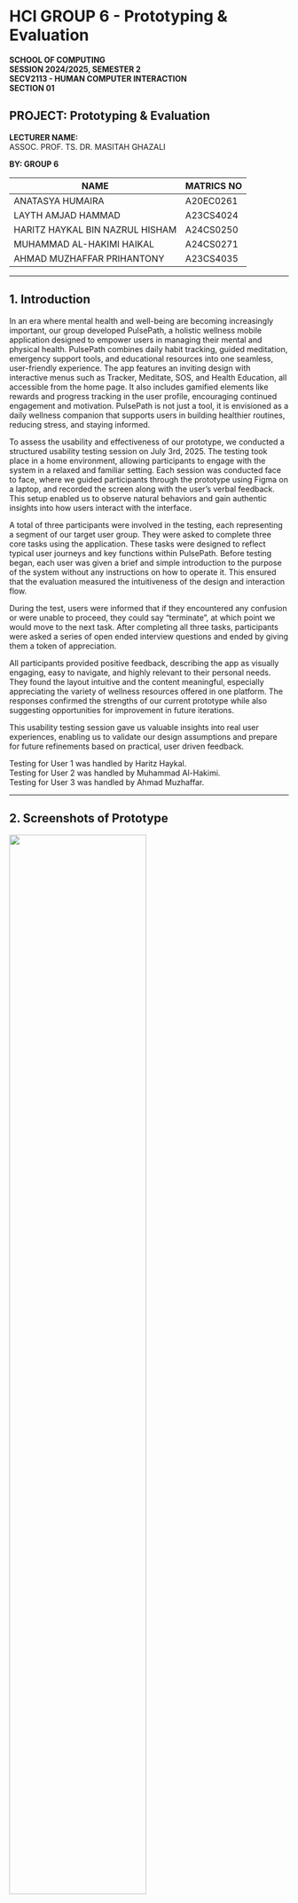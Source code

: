 # HCI GROUP 6 - Prototyping & Evaluation

**SCHOOL OF COMPUTING**  
**SESSION 2024/2025, SEMESTER 2**  
**SECV2113 - HUMAN COMPUTER INTERACTION**  
**SECTION 01**  

## PROJECT: Prototyping & Evaluation

**LECTURER NAME:**  
ASSOC. PROF. TS. DR. MASITAH GHAZALI  

**BY: GROUP 6**

| NAME                         | MATRICS NO     |
|------------------------------|----------------|
| ANATASYA HUMAIRA             | A20EC0261      |
| LAYTH AMJAD HAMMAD           | A23CS4024      |
| HARITZ HAYKAL BIN NAZRUL HISHAM | A24CS0250  |
| MUHAMMAD AL-HAKIMI HAIKAL    | A24CS0271      |
| AHMAD MUZHAFFAR PRIHANTONY   | A23CS4035      |

---

## 1. Introduction

In an era where mental health and well-being are becoming increasingly important, our group developed PulsePath, a holistic wellness mobile application designed to empower users in managing their mental and physical health. PulsePath combines daily habit tracking, guided meditation, emergency support tools, and educational resources into one seamless, user-friendly experience. The app features an inviting design with interactive menus such as Tracker, Meditate, SOS, and Health Education, all accessible from the home page. It also includes gamified elements like rewards and progress tracking in the user profile, encouraging continued engagement and motivation. PulsePath is not just a tool, it is envisioned as a daily wellness companion that supports users in building healthier routines, reducing stress, and staying informed.

To assess the usability and effectiveness of our prototype, we conducted a structured usability testing session on July 3rd, 2025. The testing took place in a home environment, allowing participants to engage with the system in a relaxed and familiar setting. Each session was conducted face to face, where we guided participants through the prototype using Figma on a laptop, and recorded the screen along with the user’s verbal feedback. This setup enabled us to observe natural behaviors and gain authentic insights into how users interact with the interface.

A total of three participants were involved in the testing, each representing a segment of our target user group. They were asked to complete three core tasks using the application. These tasks were designed to reflect typical user journeys and key functions within PulsePath. Before testing began, each user was given a brief and simple introduction to the purpose of the system without any instructions on how to operate it. This ensured that the evaluation measured the intuitiveness of the design and interaction flow.

During the test, users were informed that if they encountered any confusion or were unable to proceed, they could say “terminate”, at which point we would move to the next task. After completing all three tasks, participants were asked a series of open ended interview questions and ended by giving them a token of appreciation.

All participants provided positive feedback, describing the app as visually engaging, easy to navigate, and highly relevant to their personal needs. They found the layout intuitive and the content meaningful, especially appreciating the variety of wellness resources offered in one platform. The responses confirmed the strengths of our current prototype while also suggesting opportunities for improvement in future iterations.

This usability testing session gave us valuable insights into real user experiences, enabling us to validate our design assumptions and prepare for future refinements based on practical, user driven feedback.

Testing for User 1 was handled by Haritz Haykal.  
Testing for User 2 was handled by Muhammad Al-Hakimi.  
Testing for User 3 was handled by Ahmad Muzhaffar.

---

## 2. Screenshots of Prototype

<img align="center" width="70%" src="https://raw.githubusercontent.com/haritzhaykal/clicksquad/main/pics/p1.jpg">
<img align="center" width="70%" src="https://raw.githubusercontent.com/haritzhaykal/clicksquad/main/pics/p2.jpg">
<img align="center" width="70%" src="https://raw.githubusercontent.com/haritzhaykal/clicksquad/main/pics/p3.jpg">

---

## 3. Briefing Notes – prepared by Haritz Haykal, Muhammad Al-Hakimi Haikal, Ahmad Muzhaffar

> For this part we all gave the same briefing

> “Hello, we are from group Clicksquad, and we would like to test our prototype.  
> So, you will be recorded in this video and this video will be used for our group project.  
> Do you have a concern?  
>
> Hello and thank you for participating in this usability test.  
> Today, we will be testing a prototype of our application called PulsePath.  
> This application is designed to help users do automatic tracking for mental health support and interactive health education.  
> The main idea behind this application is to solve the common problems users face when trying to track the task, having busy schedules, etc.  
> You do not need any prior experience with this type of application to participate.  
> During the test, we will ask you to complete three simple tasks using our prototype.  
> Please remember, this is not a test of your abilities.  
> We are testing the design of our system.  
> Feel free to think out loud as you go through the tasks.  
> If at any point you are stuck and don't know how to proceed, just say ‘terminate’ and we'll move on to the next task.  
>
> That's all for the briefing.  
> Are you ready to begin?  
> Please proceed with the first task.”

---

## 4. User Testing

### Task 1: Automatic Wellness Tracking  
### Task 2: Mental Health Support  
### Task 3: Interactive Health Education  

**Video of User Testing:**

- [User 1 – Task 1, 2, and 3](https://drive.google.com/file/d/1VEEoX9XZ3OQVIC2D04VoPQeadpH9cYju/view?usp=sharing)  
- [User 2 – Task 1, 2, and 3](https://drive.google.com/file/d/17TLEKSbczxpnUqeK4W1QO3XpYjlDtHP8/view?usp=sharing)  
- [User 3 – Task 1, 2, and 3](https://drive.google.com/file/d/1mWXg_xN4f1owCiRwwfImEN4pyrDl6zDu/view?usp=sharing)

---

## 5. Observations – prepared by Haritz Haykal, Muhammad Al-Hakimi, Ahmad Muzhaffar

Upon finishing all of the three tasks, participants were given a set of open-ended interview questions. The following is the list of questions and the summarized responses provided by each users:

### Interview Questions:

**1. What do you think was easy when navigating this app?**

- User 1: "Everything is easy to navigate... direct."  
- User 2: "Everything is basically easy... I can track progress effortlessly."  
- User 3: "This is so easy to navigate..."

Ease of Use of Navigation and Usability: The app's user-friendly and intuitive navigation was praised by all participants.


**2. What was difficult about it?**

- User 1: "Not particularly anything"  
- User 2: "I don't think so."  
- User 3: "No, nothing."

Minor Difficulties: Only User 1 reported a small lag issue ("Sometimes it gets lags"), but considered to be manageable. There were no usability issues noted.


**3. Why or when would you use the system?**

- User 1: "I would use it always... it tracks everything I need."  
- User 2: "Perfect for busy people with mental health or routine issues."  
- User 3: "Fits perfectly for daily tasks."

High Relevance: All users stated they would like to  integrate PulsePath into daily routines.
Core Use Cases: Tracking (calories, sleep, habits), mental health support (meditation, SOS), and health education (videos, quizzes, etc.) were highlighted by users as their primary motivations.


**4. Is there any reason for you to think that you wouldn't use this app?**

- User 1: “No.”  
- User 2: “No, I would definitely use this app.”  
- User 3: “No.”

**5. How well would the system fit into your daily life?**

- User 1: "Fits well for daily check ups like calorie intake."  
- User 2: "Use it during work to check calories burned or contact professionals instantly."  
- User 3: "Perfect for my needs."

Seamless Integration into Daily Life: All users highlighted connections with their lifestyles


**6. Anything you want to do but isn’t in the system?**

- User 1: "Everything I need is there…"  
- User 2: "Covers everything…"  
- User 3: "Perfect."

Feature Completeness: All users perceived the prototype to be fully functional.


### Additional Comments:

Aesthetic & Visual Appeal (User 2: "I like the colors… calming.").
Enthusiasm (User 1: "Wow, you can track a lot…"; User 3: “...it's a good app. Oh, we can set it to the month…” ).
User Fit: Ideal for routine-driven users (User 1),  busy professionals (User 2), and those seeking structured wellness support (User 3).
The design prototype of PulsePath validates core user needs with excellent usability and provides a compelling, feature-rich wellness assistant. The prototype's ability to satisfy the user's core expectations is proven by the lack of requested additional functionalities.

---

## 6. Findings – prepared by Haritz Haykal, Muhammad Al-Hakimi, AHmad Muzhaffar

Upon completing all three tasks, users were asked a series of open-ended interview questions to share their thoughts and experiences using the prototype. These questions aimed to discover any difficulties they faced, what they liked, and suggestions for improvement. Based on their responses and our observations during the test, we identified a few findings that highlight small issues and areas where the app can be improved. The following are the findings along with simple recommendations for each.

### 1. Minor Lag During Use (User 1)

**Finding:** The user mentioned that the app “sometimes gets lags,” although it wasn’t a big issue.  
**Implication:** Minor lag may affect the smoothness of interaction and cause small frustration during use.  
**Recommendation:** Improve performance by optimizing transitions and screen loading speed.

### 2. Limited Engagement with SOS and Meditation Tools (User 2)

**Finding:** While users acknowledged the usefulness of the SOS and Meditation tools, their interaction with those features was brief or shallow.  
**Implication:** The lack of context or prompting may prevent users from fully exploring these essential support tools.  
**Recommendation:** Add micro-guidance (e.g., “Tap to connect with a counselor”) and friendly pop-ups explaining each tool's purpose during the first visit.

### 3. Confusion in Podcast Playback (User 3)

**Finding:** The user asked, “Can I hear it?” when trying the podcast feature, showing uncertainty about whether the audio was playing.  
**Implication:** Lack of visual or sound feedback may lead users to think the feature is not working.  
**Recommendation:** Add a progress bar, and a clear label like “Now Playing.”

---

## Summary
The usability testing of PulsePath showed consistent positive feedback across all three participants, highlighting the application's intuitive navigation, extensive feature set, and strong alignment with daily routines. Participants praised the app’s ease of use, acknowledged the navigation as "direct," and "effortless," with only minor technical lag issues noticed by one user, and resolved without affecting the overall usability. All users expressed high interest to integrate PulsePath into their daily lives, citing its relevance for tracking health metrics (e.g., sleep, calories), accessing mental health support (meditation guides, SOS chat/call with professionals), and engage with the educational contents (videos, quizzes, etc.).

The prototype appeared to be functionally complete, with no significant drawbacks identified. Users specifically praised its extensive tracking features, the diversity of health education types (such as summary of videos for short attention spans), and the quick action of the SOS option. User engagement is enhanced even more by the aesthetic appeal, such as calming colors and a clean interface. Furthermore, all participants commended the system as "perfect" or "covers everything," emphasising its utility as a wellness companion. While suggesting minor improvements for upcoming versions, such as lag optimisation and expanding SOS professional networks, these observations support the core foundation of PulsePath.
  
